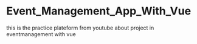 # Event_Management_App_With_Vue
this is the practice plateform from youtube about project in eventmanagement with vue
